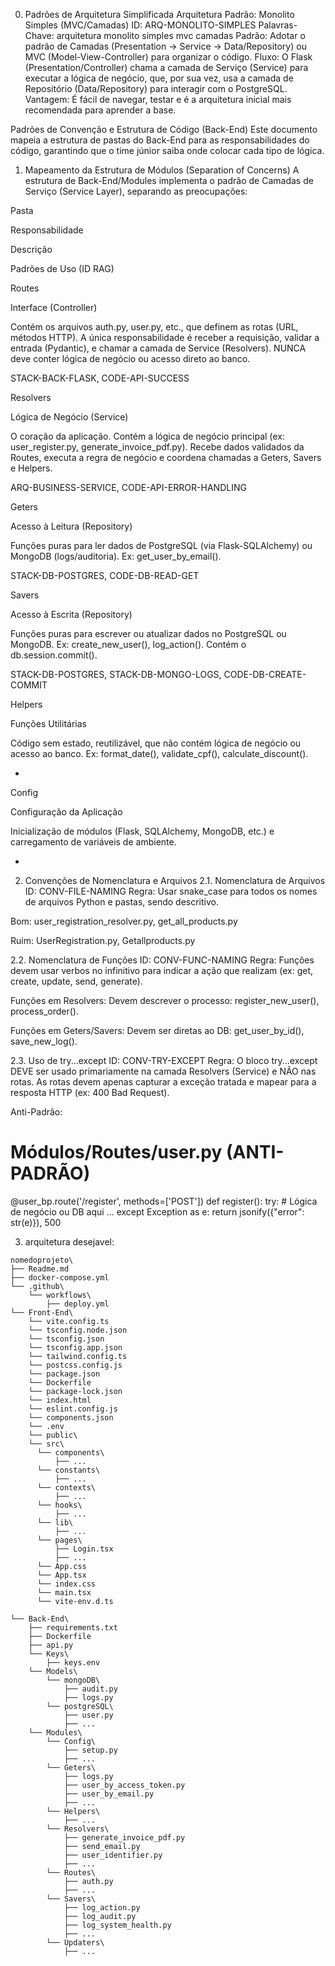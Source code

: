 0. Padrões de Arquitetura Simplificada
Arquitetura Padrão: Monolito Simples (MVC/Camadas)
ID: ARQ-MONOLITO-SIMPLES
Palavras-Chave: arquitetura monolito simples mvc camadas
Padrão: Adotar o padrão de Camadas (Presentation -> Service -> Data/Repository) ou MVC (Model-View-Controller) para organizar o código.
Fluxo: O Flask (Presentation/Controller) chama a camada de Serviço (Service) para executar a lógica de negócio, que, por sua vez, usa a camada de Repositório (Data/Repository) para interagir com o PostgreSQL.
Vantagem: É fácil de navegar, testar e é a arquitetura inicial mais recomendada para aprender a base.

Padrões de Convenção e Estrutura de Código (Back-End)
Este documento mapeia a estrutura de pastas do Back-End para as responsabilidades do código, garantindo que o time júnior saiba onde colocar cada tipo de lógica.

1. Mapeamento da Estrutura de Módulos (Separation of Concerns)
A estrutura de Back-End/Modules implementa o padrão de Camadas de Serviço (Service Layer), separando as preocupações:

Pasta

Responsabilidade

Descrição

Padrões de Uso (ID RAG)

Routes

Interface (Controller)

Contém os arquivos auth.py, user.py, etc., que definem as rotas (URL, métodos HTTP). A única responsabilidade é receber a requisição, validar a entrada (Pydantic), e chamar a camada de Service (Resolvers). NUNCA deve conter lógica de negócio ou acesso direto ao banco.

STACK-BACK-FLASK, CODE-API-SUCCESS

Resolvers

Lógica de Negócio (Service)

O coração da aplicação. Contém a lógica de negócio principal (ex: user_register.py, generate_invoice_pdf.py). Recebe dados validados da Routes, executa a regra de negócio e coordena chamadas a Geters, Savers e Helpers.

ARQ-BUSINESS-SERVICE, CODE-API-ERROR-HANDLING

Geters

Acesso à Leitura (Repository)

Funções puras para ler dados de PostgreSQL (via Flask-SQLAlchemy) ou MongoDB (logs/auditoria). Ex: get_user_by_email().

STACK-DB-POSTGRES, CODE-DB-READ-GET

Savers

Acesso à Escrita (Repository)

Funções puras para escrever ou atualizar dados no PostgreSQL ou MongoDB. Ex: create_new_user(), log_action(). Contém o db.session.commit().

STACK-DB-POSTGRES, STACK-DB-MONGO-LOGS, CODE-DB-CREATE-COMMIT

Helpers

Funções Utilitárias

Código sem estado, reutilizável, que não contém lógica de negócio ou acesso ao banco. Ex: format_date(), validate_cpf(), calculate_discount().

-

Config

Configuração da Aplicação

Inicialização de módulos (Flask, SQLAlchemy, MongoDB, etc.) e carregamento de variáveis de ambiente.

-

2. Convenções de Nomenclatura e Arquivos
2.1. Nomenclatura de Arquivos
ID: CONV-FILE-NAMING
Regra: Usar snake_case para todos os nomes de arquivos Python e pastas, sendo descritivo.

Bom: user_registration_resolver.py, get_all_products.py

Ruim: UserRegistration.py, Getallproducts.py

2.2. Nomenclatura de Funções
ID: CONV-FUNC-NAMING
Regra: Funções devem usar verbos no infinitivo para indicar a ação que realizam (ex: get, create, update, send, generate).

Funções em Resolvers: Devem descrever o processo: register_new_user(), process_order().

Funções em Geters/Savers: Devem ser diretas ao DB: get_user_by_id(), save_new_log().

2.3. Uso de try...except
ID: CONV-TRY-EXCEPT
Regra: O bloco try...except DEVE ser usado primariamente na camada Resolvers (Service) e NÃO nas rotas. As rotas devem apenas capturar a exceção tratada e mapear para a resposta HTTP (ex: 400 Bad Request).

Anti-Padrão:

# Módulos/Routes/user.py (ANTI-PADRÃO)
@user_bp.route('/register', methods=['POST'])
def register():
    try:
        # Lógica de negócio ou DB aqui
        ...
    except Exception as e:
        return jsonify({"error": str(e)}), 500
        
3. arquitetura desejavel:
```
nomedoprojeto\
├── Readme.md
├── docker-compose.yml
└── .github\
    └── workflows\
        ├── deploy.yml
└── Front-End\
    └── vite.config.ts
    └── tsconfig.node.json
    └── tsconfig.json
    └── tsconfig.app.json
    └── tailwind.config.ts
    └── postcss.config.js
    └── package.json
    └── Dockerfile
    └── package-lock.json
    └── index.html
    └── eslint.config.js
    └── components.json
    └── .env
    └── public\
    └── src\
      └── components\
          ├── ...
      └── constants\
          ├── ...
      └── contexts\
          ├── ...
      └── hooks\
          ├── ...
      └── lib\
          ├── ...
      └── pages\
          ├── Login.tsx
          ├── ...
      └── App.css
      └── App.tsx
      └── index.css
      └── main.tsx
      └── vite-env.d.ts
      
└── Back-End\
    ├── requirements.txt
    ├── Dockerfile
    ├── api.py
    └── Keys\
        ├── keys.env
    └── Models\
        └── mongoDB\
            ├── audit.py
            ├── logs.py
        └── postgreSQL\
            ├── user.py
            ├── ...
    └── Modules\
        └── Config\
            ├── setup.py
            ├── ...
        └── Geters\
            ├── logs.py
            ├── user_by_access_token.py
            ├── user_by_email.py
            ├── ...
        └── Helpers\
            ├── ...
        └── Resolvers\
            ├── generate_invoice_pdf.py
            ├── send_email.py
            ├── user_identifier.py
            ├── ...
        └── Routes\
            ├── auth.py
            ├── ...
        └── Savers\
            ├── log_action.py
            ├── log_audit.py
            ├── log_system_health.py
            ├── ...
        └── Updaters\
            ├── ...
      
```
